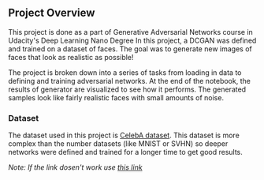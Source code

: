 ## Project Overview

This project is done as a part of Generative Adversarial Networks course in Udacity's Deep Learning Nano Degree
In this project, a DCGAN was defined and trained on a dataset of faces. The goal was to generate new images of faces that look as realistic as possible!

The project is broken down into a series of tasks from loading in data to defining and training adversarial networks. At the end of the notebook, the results of generator are visualized to see how it performs. The generated samples look like fairly realistic faces with small amounts of noise.

### Dataset
The dataset used in this project is [CelebA dataset](https://s3.amazonaws.com/video.udacity-data.com/topher/2018/November/5be7eb6f_processed-celeba-small/processed-celeba-small.zip). This dataset is more complex than the number datasets (like MNIST or SVHN) so deeper networks were defined and trained for a longer time to get good results.

*Note: If the link dosen't work use [this link](http://mmlab.ie.cuhk.edu.hk/projects/CelebA.html)*
